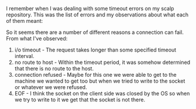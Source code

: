 I remember when I was dealing with some timeout errors on my scalp repository.
This was the list of errors and my observations about what each of them meant:

So it seems there are a number of different reasons a connection can fail.
From what I've observed:

1. i/o timeout - The request takes longer than some specified timeout
   interval.
2. no route to host - Within the timeout period, it was somehow determined
   that there is no route to the host.
3. connection refused - Maybe for this one we were able to get to the machine
   we wanted to get too but when we tried to write to the socket or whatever
   we were refused.
4. EOF - I think the socket on the client side was closed by the OS so when we
   try to write to it we get that the socket is not there.


